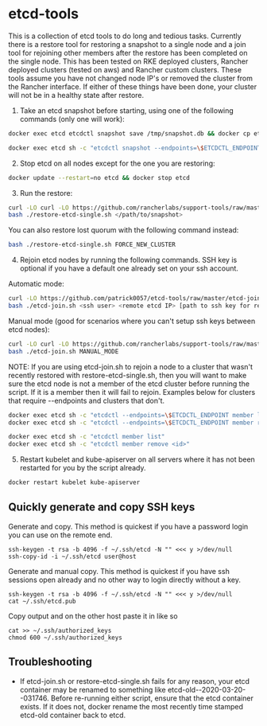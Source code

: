 # etcd-tools
This is a collection of etcd tools to do long and tedious tasks.  Currently there is a restore tool for restoring a snapshot to a single node and a join tool for rejoining other members after the restore has been completed on the single node.  This has been tested on RKE deployed clusters, Rancher deployed clusters (tested on aws) and Rancher custom clusters.  These tools assume you have not changed node IP's or removed the cluster from the Rancher interface.  If either of these things have been done, your cluster will not be in a healthy state after restore.

1. Take an etcd snapshot before starting, using one of the following commands (only one will work):
```bash
docker exec etcd etcdctl snapshot save /tmp/snapshot.db && docker cp etcd:/tmp/snapshot.db .
```
```bash
docker exec etcd sh -c "etcdctl snapshot --endpoints=\$ETCDCTL_ENDPOINT save /tmp/snapshot.db" && docker cp etcd:/tmp/snapshot.db .
```

2. Stop etcd on all nodes except for the one you are restoring:
```bash
docker update --restart=no etcd && docker stop etcd
```

3. Run the restore:
```bash
curl -LO curl -LO https://github.com/rancherlabs/support-tools/raw/master/etcd-tools/restore-etcd-single.sh
bash ./restore-etcd-single.sh </path/to/snapshot>
```

You can also restore lost quorum with the following command instead:
```bash
bash ./restore-etcd-single.sh FORCE_NEW_CLUSTER
```

4. Rejoin etcd nodes by running the following commands.  SSH key is optional if you have a default one already set on your ssh account.

Automatic mode:
```bash
curl -LO https://github.com/patrick0057/etcd-tools/raw/master/etcd-join.sh
bash ./etcd-join.sh <ssh user> <remote etcd IP> [path to ssh key for remote box]
```

Manual mode (good for scenarios where you can't setup ssh keys between etcd nodes):
```bash
curl -LO curl -LO https://github.com/rancherlabs/support-tools/raw/master/etcd-tools/etcd-join.sh
bash ./etcd-join.sh MANUAL_MODE
```

NOTE: If you are using etcd-join.sh to rejoin a node to a cluster that wasn't recently restored with restore-etcd-single.sh, then you will want to make sure the etcd node is not a member of the etcd cluster before running the script.  If it is a member then it will fail to rejoin.  Examples below for clusters that require --endpoints and clusters that don't.
```bash
docker exec etcd sh -c "etcdctl --endpoints=\$ETCDCTL_ENDPOINT member list"
docker exec etcd sh -c "etcdctl --endpoints=\$ETCDCTL_ENDPOINT member remove <id>"
```

```bash
docker exec etcd sh -c "etcdctl member list"
docker exec etcd sh -c "etcdctl member remove <id>"
```

5. Restart kubelet and kube-apiserver on all servers where it has not been restarted for you by the script already.
```bash
docker restart kubelet kube-apiserver
```

## Quickly generate and copy SSH keys

Generate and copy.  This method is quickest if you have a password login you can use on the remote end.
```
ssh-keygen -t rsa -b 4096 -f ~/.ssh/etcd -N "" <<< y >/dev/null
ssh-copy-id -i ~/.ssh/etcd user@host
```

Generate and manual copy.  This method is quickest if you have ssh sessions open already and no other way to login directly without a key.
```
ssh-keygen -t rsa -b 4096 -f ~/.ssh/etcd -N "" <<< y >/dev/null
cat ~/.ssh/etcd.pub
```
Copy output and on the other host paste it in like so
```
cat >> ~/.ssh/authorized_keys
chmod 600 ~/.ssh/authorized_keys
```

## Troubleshooting

- If etcd-join.sh or restore-etcd-single.sh fails for any reason, your etcd container may be renamed to something like etcd-old--2020-03-20--031746.  Before re-running either script, ensure that the etcd container exists.  If it does not, docker rename the most recently time stamped etcd-old container back to etcd.
